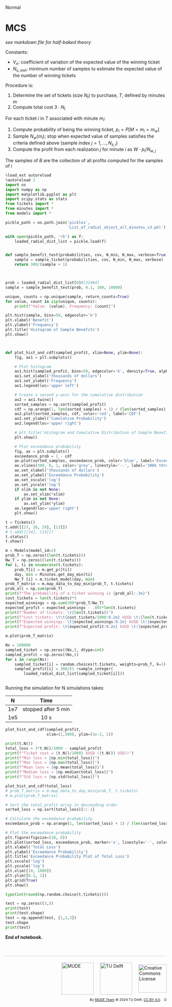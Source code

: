 <userStyle>Normal</userStyle>

# MCS

_see markdown file for half-baked theory_


Constants:
- $V_n$: coefficient of variation of the expected value of the winning ticket
- $N_{s,min}$: minimum number of samples to estimate the expected value of the number of winning tickets

Procedure is:

1. Determine the set of tickets (size $N_t$) to purchase, $T$, defined by minutes $m$
2. Compute total cost $3\cdot N_t$

For each ticket $i$ in $T$ associated with minute $m_i$:
1. Compute probability of being the winning ticket, $p_i=P[M=m_i=m_w]$
2. Sample $N_w(m_i)$; stop when expected value of samples satisfies the criteria defined above (sample index $j=1,\ldots,N_{s,i}$)
3. Compute the profit from each realization $j$ for minute $i$ as $W \cdot p_i / N_{w, j}$

The samples of $B$ are the collection of all profits computed for the samples of $i$

```python
%load_ext autoreload
%autoreload 2
import os
import numpy as np
import matplotlib.pyplot as plt
import scipy.stats as stats
from tickets import *
from minutes import *
from models import *
```

```python
pickle_path = os.path.join('pickles',
                           'List_of_radial_object_all_minutes_v3.pkl')

with open(pickle_path, 'rb') as f:
    loaded_radial_dist_list = pickle.load(f)
```

```python

```

```python
def sample_benefit_test(probabilities, cov, N_min, N_max, verbose=True):
    sample = sample_ticket(probabilities, cov, N_min, N_max, verbose)
    return 300/(sample + 1)



prob = loaded_radial_dist_list[0]#[32484]
sample = sample_benefit_test(prob, 0.1, 100, 10000)

```

```python
unique, counts = np.unique(sample, return_counts=True)
for value, count in zip(unique, counts):
    print(f"Value: {value}, Frequency: {count}")

plt.hist(sample, bins=50, edgecolor='k')
plt.xlabel('Benefit')
plt.ylabel('Frequency')
plt.title('Histogram of Sample Benefits')
plt.show()

```

```python


def plot_hist_and_cdf(sampled_profit, xlim=None, ylim=None):
    fig, ax1 = plt.subplots()

    # Plot histogram
    ax1.hist(sampled_profit, bins=50, edgecolor='k', density=True, alpha=0.6, label='Histogram')
    ax1.set_xlabel('thousands of dollars')
    ax1.set_ylabel('Frequency')
    ax1.legend(loc='upper left')

    # Create a second y-axis for the cumulative distribution
    ax2 = ax1.twinx()
    sorted_samples = np.sort(sampled_profit)
    cdf = np.arange(1, len(sorted_samples) + 1) / (len(sorted_samples) + 1)
    ax2.plot(sorted_samples, cdf, color='red', label='CDF')
    ax2.set_ylabel('Cumulative Probability')
    ax2.legend(loc='upper right')

    # plt.title('Histogram and Cumulative Distribution of Sample Benefits')
    plt.show()

    # Plot exceedance probability
    fig, ax = plt.subplots()
    exceedance_prob = 1 - cdf
    ax.plot(sorted_samples, exceedance_prob, color='blue', label='Exceedance Probability')
    ax.vlines(300, 0, 1, color='grey', linestyle='--', label='300k threshold')
    ax.set_xlabel('thousands of dollars')
    ax.set_ylabel('Exceedance Probability')
    ax.set_xscale('log')
    ax.set_yscale('log')
    if xlim is not None:
        ax.set_xlim(*xlim)
    if ylim is not None:
        ax.set_ylim(*ylim)
    ax.legend(loc='upper right')
    plt.show()

```

```python
t = Tickets()
t.add([[27, 28, 29], [13]])
# t.add([[14], [13]])
t.status()
t.show()
```

```python
m = Models(model_id=2)
prob_T = np.zeros((len(t.tickets)))
Nw_T = np.zeros((len(t.tickets)))
for i, ti in enumerate(t.tickets):
    prob_T[i] = m.get_p([ti])
    day, min = Minutes.get_day_min(ti)
    Nw_T [i] = m.ticket_model(day, min)
prob_T_matrix = m.map_data_to_day_min(prob_T, t.tickets)
prob_all = np.sum(prob_T)
print(f"The probability of a ticket winning is {prob_all:.3e}")
cost_tickets = len(t.tickets)*3
expected_winnings = np.sum(300*prob_T/Nw_T)
expected_profit = expected_winnings - .003*len(t.tickets)
print(f"Number of tickets: \t{len(t.tickets)}")
print(f"Cost tickets: \t\t{cost_tickets/1000:9.2e} kUSD \t({len(t.tickets)*3:5.0f} USD)")
print(f"Expected winnings: \t{expected_winnings:9.2e} kUSD \t({expected_winnings*1000:5.0f} USD)")
print(f"Expected profit: \t{expected_profit:9.2e} kUSD \t({expected_profit*1000:5.0f} USD)")

m.plot(prob_T_matrix)
```

```python
Ns = 100000
sampled_ticket = np.zeros((Ns,), dtype=int)
sampled_profit = np.zeros((Ns,))
for i in range(Ns):
    sampled_ticket[i] = random.choices(t.tickets, weights=prob_T, k=1)[0]
    sampled_profit[i] = 300/(1 +sample_integer(
        loaded_radial_dist_list[sampled_ticket[i]]))



```

Running the simulation for N simulations takes:

| N | Time |
| :---: | :---: |
| 1e7 | stopped after 5 min |
| 1e5 | 10 s |



```python
plot_hist_and_cdf(sampled_profit,
                  xlim=(1,500), ylim=(1e-2, 1))
```

```python
print(t.N())
total_loss = 3*t.N()/1000 - sampled_profit
print(f"Ticket cost = {t.N()/1000} kUSD ({t.N()} USD))")
print(f"Min loss = {np.min(total_loss)}")
print(f"Max loss = {np.max(total_loss)}")
print(f"Mean loss = {np.mean(total_loss)}")
print(f"Median loss = {np.median(total_loss)}")
print(f"Std loss = {np.std(total_loss)}")

plot_hist_and_cdf(total_loss)
# prob_T_matrix = m.map_data_to_day_min(prob_T, t.tickets)
# m.plot(prob_T_matrix)
```

```python
# Sort the total_profit array in descending order
sorted_loss = np.sort(total_loss)[::-1]

# Calculate the exceedance probability
exceedance_prob = np.arange(1, len(sorted_loss) + 1) / (len(sorted_loss) + 1)

# Plot the exceedance probability
plt.figure(figsize=(10, 6))
plt.plot(sorted_loss, exceedance_prob, marker='o', linestyle='-', color='b')
plt.xlabel('Total Loss')
plt.ylabel('Exceedance Probability')
plt.title('Exceedance Probability Plot of Total Loss')
plt.xscale('log')
plt.yscale('log')
plt.xlim([10, 1000])
plt.ylim([0.1, 1])
plt.grid(True)
plt.show()
```

```python
type(int(round(np.random.choice(t.tickets))))
```

```python
test = np.zeros((3,))
print(test)
print(test.shape)
test = np.append(test, [1,2,3])
test.shape
print(test)
```

<!-- #region -->
**End of notebook.**

<div style="margin-top: 50px; padding-top: 20px; border-top: 1px solid #ccc;">
  <div style="display: flex; justify-content: flex-end; gap: 20px; align-items: center;">
    <a rel="MUDE" href="http://mude.citg.tudelft.nl/">
      <img alt="MUDE" style="width:100px; height:auto;" src="https://gitlab.tudelft.nl/mude/public/-/raw/main/mude-logo/MUDE_Logo-small.png" />
    </a>
    <a rel="TU Delft" href="https://www.tudelft.nl/en/ceg">
      <img alt="TU Delft" style="width:100px; height:auto;" src="https://gitlab.tudelft.nl/mude/public/-/raw/main/tu-logo/TU_P1_full-color.png" />
    </a>
    <a rel="license" href="http://creativecommons.org/licenses/by/4.0/">
      <img alt="Creative Commons License" style="width:88px; height:auto;" src="https://i.creativecommons.org/l/by/4.0/88x31.png" />
    </a>
  </div>
  <div style="font-size: 75%; margin-top: 10px; text-align: right;">
    By <a rel="MUDE" href="http://mude.citg.tudelft.nl/">MUDE Team</a>
    &copy; 2024 TU Delft. 
    <a rel="license" href="http://creativecommons.org/licenses/by/4.0/">CC BY 4.0</a>.
    <a rel="Zenodo DOI" href="https://doi.org/10.5281/zenodo.16782515"><img style="width:auto; height:15; vertical-align:middle" src="https://zenodo.org/badge/DOI/10.5281/zenodo.16782515.svg" alt="DOI https://doi.org/10.5281/zenodo.16782515"></a>
  </div>
</div>


<!--tested with WS_2_8_solution.ipynb-->
<!-- #endregion -->

